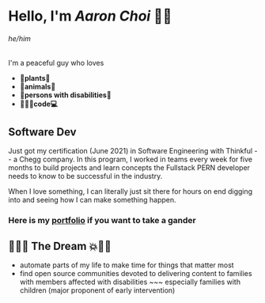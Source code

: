 
# Hello, I'm ***Aaron Choi*** 🖐🏽

###### he/him

I'm a peaceful guy who loves
- **🌵plants🌿**
- **🐠animals🐊**
- **🧩persons with disabilities🧩**
- **👨🏽‍💻code💻**

## Software Dev

Just got my certification (June 2021) in Software Engineering with Thinkful -- a Chegg company. In this program, I worked in teams every week for five months to build projects and learn concepts the Fullstack PERN developer needs to know to be successful in the industry.

When I love something, I can literally just sit there for hours on end digging into and seeing how I can make something happen.

### Here is my [portfolio](https://aaronschoi.com "Aaron Choi's Portfolio") if you want to take a gander

## 🌟💭💥 The Dream 💥💭🌟

- automate parts of my life to make time for things that matter most
- find open source communities devoted to delivering content to families with members affected with disabilities ~~~ especially families with children (major proponent of early intervention)
